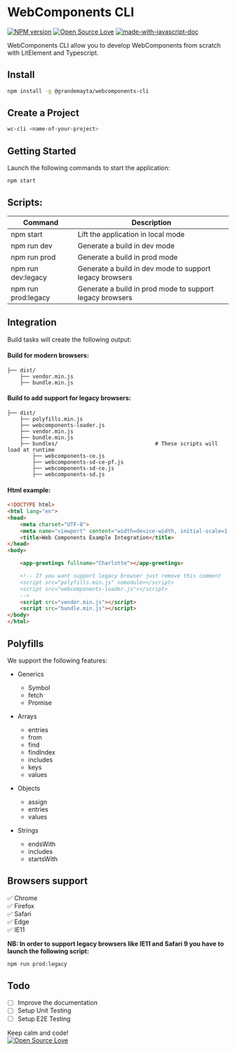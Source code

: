 # WebComponents CLI
[![NPM version](https://d25lcipzij17d.cloudfront.net/badge.svg?id=gh&type=6&v=0.0.5)](http://badge.fury.io/js/badge-list)
[![Open Source Love](https://badges.frapsoft.com/os/mit/mit.svg?v=102)](https://github.com/ellerbrock/open-source-badge/)
[![made-with-javascript-doc](https://img.shields.io/badge/Made%20with-Javascript-1f425f.svg)](https://www.sphinx-doc.org/)

WebComponents CLI allow you to develop WebComponents from scratch with LitElement and Typescript.

## Install

```sh
npm install -g @grandemayta/webcomponents-cli
```

## Create a Project

```sh
wc-cli <name-of-your-project>
```

## Getting Started
Launch the following commands to start the application:

```sh
npm start
```

## Scripts:

| Command | Description |
| ------ | ------ |
| npm start | Lift the application in local mode |
| npm run dev | Generate a build in dev mode |
| npm run prod | Generate a build in prod mode |
| npm run dev:legacy | Generate a build in dev mode to support legacy browsers |
| npm run prod:legacy | Generate a build in prod mode to support legacy browsers |

## Integration
Build tasks will create the following output:

#### Build for modern browsers:

    ├── dist/
        ├── vendor.min.js
        ├── bundle.min.js

#### Build to add support for legacy browsers:

    ├── dist/
        ├── polyfills.min.js
        ├── webcomponents-loader.js
        ├── vendor.min.js
        ├── bundle.min.js
        ├── bundles/                               # These scripts will load at runtime
            ├── webcomponents-ce.js
            ├── webcomponents-sd-ce-pf.js
            ├── webcomponents-sd-ce.js
            ├── webcomponents-sd.js

#### Html example:

```html
<!DOCTYPE html>
<html lang="en">
<head>
    <meta charset="UTF-8">
    <meta name="viewport" content="width=device-width, initial-scale=1.0">
    <title>Web Components Example Integration</title>
</head>
<body>

    <app-greetings fullname="Charlotte"></app-greetings>

    <!-- If you want support legacy browser just remove this comment
    <script src="polyfills.min.js" nomodule></script>
    <script src="webcomponents-loader.js"></script>
    -->
    <script src="vendor.min.js"></script>
    <script src="bundle.min.js"></script>
</body>
</html>
```

## Polyfills
We support the following features:

- Generics
    - Symbol
    - fetch
    - Promise

- Arrays
    - entries
    - from
    - find
    - findIndex
    - includes
    - keys
    - values

- Objects
    - assign
    - entries
    - values

- Strings
    - endsWith
    - includes
    - startsWith

## Browsers support

:white_check_mark: Chrome
<br/>
:white_check_mark: Firefox
<br/>
:white_check_mark: Safari
<br/>
:white_check_mark: Edge
<br/>
:white_check_mark: IE11

**NB: In order to support legacy browsers like IE11 and Safari 9 you have to launch the following script:**

```sh
npm run prod:legacy
```

## Todo

- [ ] Improve the documentation
- [ ] Setup Unit Testing
- [ ] Setup E2E Testing

Keep calm and code!
<br>
[![Open Source Love](https://badges.frapsoft.com/os/v3/open-source.svg?v=102)](https://github.com/ellerbrock/open-source-badge/)

